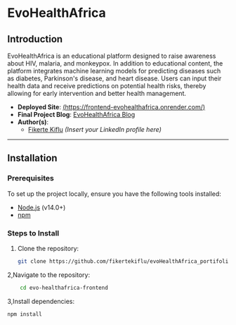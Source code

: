 # **EvoHealthAfrica**

## **Introduction**
EvoHealthAfrica is an educational platform designed to raise awareness about HIV, malaria, and monkeypox. In addition to educational content, the platform integrates machine learning models for predicting diseases such as diabetes, Parkinson's disease, and heart disease. Users can input their health data and receive predictions on potential health risks, thereby allowing for early intervention and better health management. 

- **Deployed Site**: [(https://frontend-evohealthafrica.onrender.com/)](#) 
- **Final Project Blog**: [EvoHealthAfrica Blog](#) 
- **Author(s)**: 
  - [Fikerte Kiflu](#) *(Insert your LinkedIn profile here)*

---

## **Installation**

### Prerequisites
To set up the project locally, ensure you have the following tools installed:
- [Node.js](https://nodejs.org/en/download/) (v14.0+)
- [npm](https://www.npmjs.com/get-npm)

### Steps to Install

1. Clone the repository:
   ```bash
   git clone https://github.com/fikertekiflu/evoHealthAfrica_portifolio_Project
   
2,Navigate to the repository:
  ```bash
      cd evo-healthafrica-frontend 
```
3,Install dependencies:
```bash
npm install



